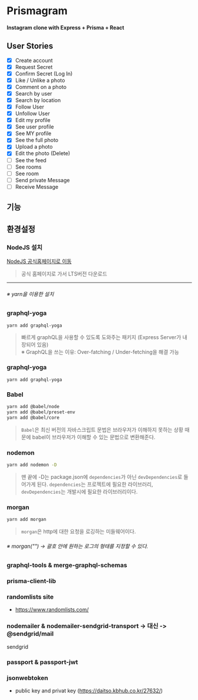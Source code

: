 # Prismagram

#### Instagram clone with Express + Prisma + React

## User Stories

- [x] Create account
- [x] Request Secret
- [x] Confirm Secret (Log In)
- [x] Like / Unlike a photo
- [x] Comment on a photo
- [x] Search by user
- [x] Search by location
- [x] Follow User
- [x] Unfollow User
- [x] Edit my profile
- [x] See user profile
- [x] See MY profile
- [x] See the full photo
- [x] Upload a photo
- [x] Edit the photo (Delete)
- [ ] See the feed
- [ ] See rooms
- [ ] See room
- [ ] Send private Message
- [ ] Receive Message

## 기능

## 환경설정

### NodeJS 설치

[NodeJS 공식홈페이지로 이동](https://nodejs.org/ko/)

> 공식 홈페이지로 가서 LTS버전 다운로드

---

###### ※ yarn을 이용한 설치

### graphql-yoga

```
yarn add graphql-yoga
```

> 빠르게 graphQL을 사용할 수 있도록 도와주는 패키지 (Express Server가 내장되어 있음)  
> ※ GraphQL을 쓰는 이유: Over-fatching / Under-fetching을 해결 가능

### graphql-yoga

```
yarn add graphql-yoga
```

### Babel

```bash
yarn add @babel/node
yarn add @babel/preset-env
yarn add @babel/core
```

> `Babel`은 최신 버전의 자바스크립트 문법은 브라우저가 이해하지 못하는 상황 때문에 babel이 브라우저가 이해할 수 있는 문법으로 변환해준다.

### nodemon

```bash
yarn add nodemon -D
```

> 맨 끝에 -D는 package.json에 `dependencies`가 아닌 `devDependencies`로 들어가게 된다.
> `dependencies`는 프로젝트에 필요한 라이브러리, `devDependencies`는 개발시에 필요한 라이브러리이다.

### morgan

```bash
yarn add morgan
```

> `morgan`은 http에 대한 요청을 로깅하는 미들웨어이다.

###### ※ morgan("") → 괄호 안에 원하는 로그의 형태를 지정할 수 있다.

### graphql-tools & merge-graphql-schemas

### prisma-client-lib

### randomlists site

- https://www.randomlists.com/

### nodemailer & nodemailer-sendgrid-transport -> 대신 -> @sendgrid/mail

sendgrid

### passport & passport-jwt

### jsonwebtoken

- public key and privat key (https://daitso.kbhub.co.kr/27632/)
